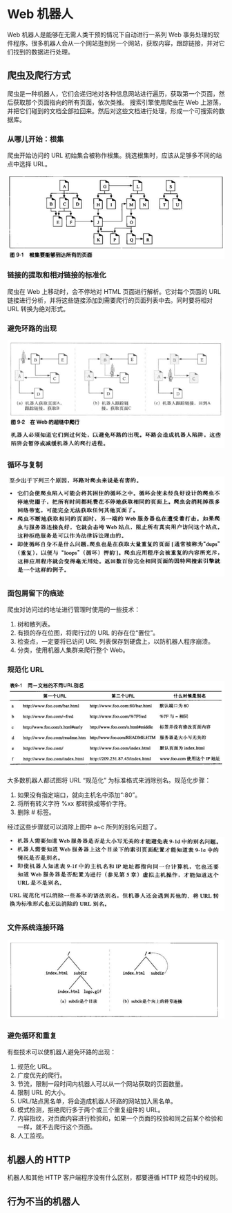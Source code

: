 # Web 机器人
Web 机器人是能够在无需人类干预的情况下自动进行一系列 Web 事务处理的软件程序。很多机器人会从一个网站逛到另一个网站，获取内容，跟踪链接，并对它们找到的数据进行处理。

## 爬虫及爬行方式
爬虫是一种机器人，它们会递归地对各种信息网站进行遍历，获取第一个页面，然后获取那个页面指向的所有页面，依次类推。
搜索引擎使用爬虫在 Web 上游荡，并把它们碰到的文档全部拉回来。然后对这些文档进行处理，形成一个可搜索的数据库。

### 从哪儿开始：根集
爬虫开始访问的 URL 初始集合被称作根集。挑选根集时，应该从足够多不同的站点中选择 URL。

![](imgs/h9-1.png)

### 链接的提取和相对链接的标准化
爬虫在 Web 上移动时，会不停地对 HTML 页面进行解析。它对每个页面的 URL 链接进行分析，并将这些链接添加到需要爬行的页面列表中去。同时要将相对 URL 转换为绝对形式。

### 避免环路的出现
![](imgs/h9-2.png)

### 循环与复制
![](imgs/h9-3.png)

### 面包屑留下的痕迹
爬虫对访问过的地址进行管理时使用的一些技术：
1. 树和散列表。
2. 有损的存在位图，将爬行过的 URL 的存在位“置位”。
3. 检查点，一定要将已访问 URL 列表保存到硬盘上，以防机器人程序崩溃。
4. 分类，使用机器人集群来爬行整个 Web。

### 规范化 URL
![](imgs/h9-4.png)

大多数机器人都试图将 URL “规范化” 为标准格式来消除别名。规范化步骤：
1. 如果没有指定端口，就向主机名中添加“:80”。
2. 将所有转义字符 %xx 都转换成等价字符。
3. 删除 # 标签。

经过这些步骤就可以消除上图中 a~c 所列的别名问题了。

![](imgs/h9-5.png)

### 文件系统连接环路
![](imgs/h9-6.png)

### 避免循环和重复
有些技术可以使机器人避免环路的出现：
1. 规范化 URL。
2. 广度优先的爬行。
3. 节流，限制一段时间内机器人可以从一个网站获取的页面数量。
4. 限制 URL 的大小。
5. URL/站点黑名单，将会造成机器人环路的网站加入黑名单。
6. 模式检测，拒绝爬行多于两个或三个重复组件的 URL。
7. 内容指纹，对页面内容进行检验和，如果一个页面的校验和同之前某个检验和一样，就不去爬行这个页面。
8. 人工监视。

## 机器人的 HTTP
机器人和其他 HTTP 客户端程序没有什么区别，都要遵循 HTTP 规范中的规则。

## 行为不当的机器人
